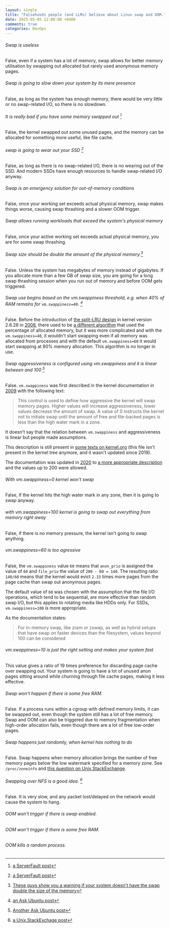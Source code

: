 ```yaml
---
layout: single
title: "Falsehoods people (and LLMs) believe about Linux swap and OOM."
date: 2025-05-05 12:00:00 +0400
comments: true
categories: DevOps
---
```



###### Swap is useless
False, even if a system has a lot of memory, swap allows for better memory
utilisation by swapping out allocated but rarely used anonymous memory pages.

###### Swap is going to slow down your system by its mere presence
False, as long as the system has enough memory, there would be very little or
no swap-related I/O, so there is no slowdown.

###### It is really bad if you have some memory swapped out [^1]
False, the kernel swapped out some unused pages, and the memory can be
allocated for something more useful, like file cache.

###### swap is going to wear out your SSD [^2]
False, as long as there is no swap-related I/O, there is no wearing out of the
SSD. And modern SSDs have enough resources to handle swap-related I/O anyway.

###### Swap is an emergency solution for out-of-memory conditions
False, once your working set exceeds actual physical memory, swap makes things
worse, causing swap thrashing and a slower OOM trigger.

###### Swap allows running workloads that exceed the system's physical memory
False, once your active working set exceeds actual physical memory, you are for some swap thrashing.

###### Swap size should be double the amount of the physical memory.[^6]
False. Unless the system has megabytes of memory instead of gigabytes. If you
allocate more than a few GB of swap size, you are going for a long swap
thrashing session when you run out of memory and before OOM gets triggered.

###### Swap use begins based on the vm.swappiness threshold, e.g. when 40% of RAM remains for `vm.swappiness=40`. [^3]
False. Before the introduction of [the split-LRU design](https://linux-mm.org/PageReplacementDesign) in kernel version 2.6.28
in [2008](https://github.com/torvalds/linux/commit/4f98a2fee8acdb4ac84545df98cccecfd130f8db), there used to be [a different algorithm](https://lwn.net/Articles/83588/) 
that used the percentage of allocated memory, but it was more complicated and
with the `vm.swappiness=40`, it wouldn't start swapping even if all memory was
allocated from processes and with the default `vm.swappiness=60` it would start
swapping at 80% memory allocation. This algorithm is no longer in use.

###### Swap aggressiveness is configured using vm.swappiness and it is linear between and 100 [^4]
False. `vm.swappiness` was first described in the kernel documentation in
[2009](https://github.com/torvalds/linux/commit/db0fb1848a645b0b1b033765f3a5244e7afd2e3c)
with the following text:
> This control is used to define how aggressive the kernel will swap
memory pages.  Higher values will increase aggressiveness, lower values
decrease the amount of swap.  A value of 0 instructs the kernel not to initiate
swap until the amount of free and file-backed pages is less than the high water
mark in a zone.

It doesn't say that the relation between `vm.swappiness` and aggressiveness is
linear but people made assumptions.

This description is still present in [some texts on
kernel.org](https://www.kernel.org/doc/Documentation/sysctl/vm.txt) (this file
isn't present in the kernel tree anymore, and it wasn't updated since 2019).

The documentation was updated in [2020](https://github.com/torvalds/linux/commit/c843966c556d7370bb32e7319a6d164cb8c70ae2) to [a more appropriate description](https://docs.kernel.org/admin-guide/sysctl/vm.html#swappiness) and the values up to 200 were allowed.

###### With vm.swappiness=0 kernel won't swap
False, if the kernel hits the high water mark in any zone, then it is going to swap anyway.
###### with vm.swappiness=100 kernel is going to swap out everything from memory right away
False, if there is no memory pressure, the kernel isn't going to swap anything.
###### vm.swappiness=60 is too agressive
False, the `vm.swappiness` value `60` means that `anon_prio` is assigned the
value of `60` and `file_prio` the value of `200 - 60 = 140`. The resulting ratio
`140/60` means that the kernel would evict `2.33` times more pages from the
page cache than swap out anonymous pages.

The default value of `60` was chosen with the assumption that the file I/O
operations, which tend to be sequential, are more effective than random swap
I/O, but this applies to rotating media like HDDs only. For SSDs,
`vm.swappiness=100` is more appropriate.

As the documentation states:
> For in-memory swap, like zram or zswap, as well as hybrid setups that have
> swap on faster devices than the filesystem, values beyond 100 can be
> considered

###### vm.swappiness=10 is just the right setting and makes your system fast
This value gives a ratio of 19 times preference for discarding page cache over
swapping out. Your system is going to have a lot of unused anon pages sitting
around while churning through file cache pages, making it less effective.

###### Swap won't happen if there is some free RAM.
False. If a process runs within a cgroup with defined memory limits, it can be
swapped out, even though the system still has a lot of free memory. Swap and
OOM can also be triggered due to memory fragmentation when high-order
allocation fails, even though there are a lot of free low-order pages.

###### Swap happens just randomly, when kernel has nothing to do
False. Swap happens when memory allocation brings the number of free memory
pages below the low watermark specified for a memory zone. See `/proc/zoneinfo`
and [this question on
Unix.StackExchange](https://unix.stackexchange.com/q/533739/1027).

###### Swapping over NFS is a good idea. [^5]
False. It is very slow, and any packet lost/delayed on the network would cause the system to hang.

###### OOM won't trigger if there is swap enabled.

###### OOM won't trigger if there is some free RAM.

###### OOM kills a random process.

[^1]: [a ServerFault post](https://serverfault.com/questions/1179908/will-full-swap-slow-down-the-server-even-though-ram-is-free)
[^2]: [a ServerFault post](https://serverfault.com/a/1180029/23022)
[^3]: [an Ask Ubuntu post](https://askubuntu.com/questions/969065/why-is-swap-being-used-when-vm-swappiness-is-0/969072)
[^4]: [Another Ask Ubuntu post](https://askubuntu.com/questions/103915/how-do-i-configure-swappiness)
[^5]: [a Unix.StackExchage post](https://unix.stackexchange.com/q/794604/1027)
[^6]: [These guys show you a warning if your system doesn't have the swap double the size of the memory](https://issues.hibernatingrhinos.com/issue/RDoc-1724) 
